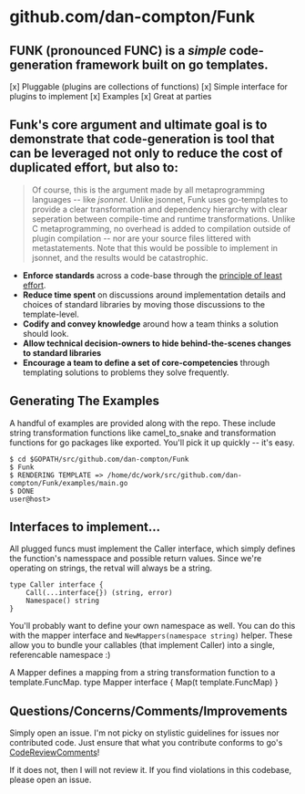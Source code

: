 # github.com/dan-compton/Funk

## FUNK (pronounced FUNC) is a _simple_ code-generation framework built on go templates.  

[x]  Pluggable (plugins are collections of functions)
[x]  Simple interface for plugins to implement
[x]  Examples
[x]  Great at parties


## Funk's core argument and ultimate goal is to demonstrate that code-generation is tool that can be leveraged not only to reduce the cost of duplicated effort, but also to:

> Of course, this is the argument made by all metaprogramming languages -- like *jsonnet*.  Unlike jsonnet, Funk uses go-templates to provide a clear transformation and 
> dependency hierarchy with clear seperation between compile-time and runtime transformations.  Unlike C metaprogramming, no overhead is added to compilation outside of 
> plugin compilation -- nor are your source files littered with metastatements.  Note that this would be possible to implement in jsonnet, and the results would be catastrophic.

* **Enforce standards** across a code-base through the [principle of least effort](https://en.wikipedia.org/wiki/Principle_of_least_effort).
* **Reduce time spent** on discussions around implementation details and choices of standard libraries by moving those discussions to the template-level.
* **Codify and convey knowledge** around how a team thinks a solution should look.
* **Allow technical decision-owners to hide behind-the-scenes changes to standard libraries**
* **Encourage a team to define a set of core-competencies** through templating solutions to problems they solve frequently.

## Generating The Examples

A handful of examples are provided along with the repo.  These include string transformation functions like camel_to_snake and 
transformation functions for go packages like exported. You'll pick it up quickly -- it's easy. 

```
$ cd $GOPATH/src/github.com/dan-compton/Funk
$ Funk 
$ RENDERING TEMPLATE => /home/dc/work/src/github.com/dan-compton/Funk/examples/main.go
$ DONE
user@host>
```


## Interfaces to implement...

All plugged funcs must implement the Caller interface,
which simply defines the function's namesspace and possible
return values.  Since we're operating on strings, the retval will
always be a string.

```
type Caller interface {
	Call(...interface{}) (string, error)
	Namespace() string
}
```

You'll probably want to define your own namespace as well. 
You can do this with the mapper interface and `NewMappers(namespace string)` helper.
These allow you to bundle your callables (that implement Caller) into a single, referencable
namespace :)

A Mapper defines a mapping from a string transformation function to a template.FuncMap.
type Mapper interface {
	Map(t template.FuncMap)
}

## Questions/Concerns/Comments/Improvements

Simply open an issue.  I'm not picky on stylistic guidelines for issues
nor contributed code.  Just ensure that what you contribute conforms
to go's [CodeReviewComments](https://github.com/golang/go/wiki/CodeReviewComments)!

If it does not, then I will not review it.  If you find violations in this codebase,
please open an issue.
